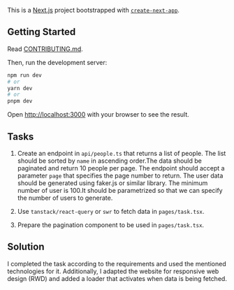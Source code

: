 This is a [Next.js](https://nextjs.org/) project bootstrapped with [`create-next-app`](https://github.com/vercel/next.js/tree/canary/packages/create-next-app).

## Getting Started

Read [CONTRIBUTING.md](./CONTRIBUTING.md).

Then, run the development server:

```bash
npm run dev
# or
yarn dev
# or
pnpm dev
```

Open [http://localhost:3000](http://localhost:3000) with your browser to see the result.

## Tasks

1. Create an endpoint in `api/people.ts` that returns a list of people. The list should be sorted by `name` in ascending order.The data should be paginated and return 10 people per page. The endpoint should accept a parameter `page` that specifies the page number to return. The user data should be generated using faker.js or similar library. The minimum number of user is 100.It should be parametrized so that we can specify the number of users to generate.

2. Use `tanstack/react-query` or `swr` to fetch data in `pages/task.tsx`.

3. Prepare the pagination component to be used in `pages/task.tsx`.

## Solution

I completed the task according to the requirements and used the mentioned technologies for it. Additionally, I adapted the website for responsive web design (RWD) and added a loader that activates when data is being fetched.
